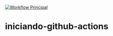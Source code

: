 [![Workflow Principal](https://github.com/DEVin-Teltec-BRy/iniciando-github-actions/actions/workflows/main.yml/badge.svg)](https://github.com/DEVin-Teltec-BRy/iniciando-github-actions/actions/workflows/main.yml)

# iniciando-github-actions
